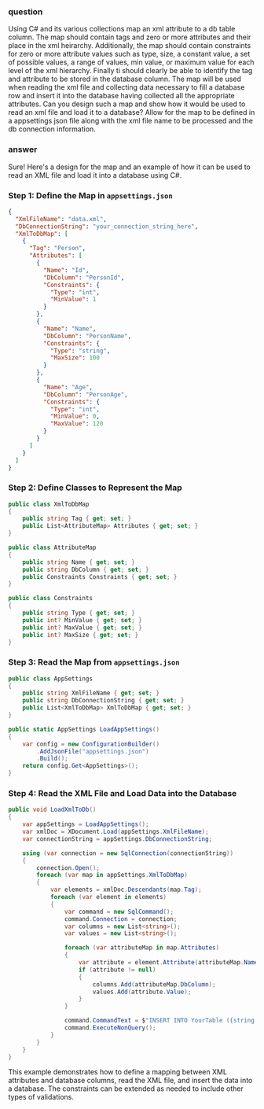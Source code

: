 ### question

Using C# and its various collections map an xml attribute to a db table column. The map should contain tags and zero or more attributes and their place in the xml heirarchy. Additionally, the map should contain constraints for zero or more attribute values such as type, size, a constant value, a set of possible values, a range of values, min value, or maximum value for each level of the xml hierarchy. Finally ti should clearly be able to identify the tag and attribute to be stored in the database column. The map will be used when reading the xml file and collecting data necessary to fill a database row and insert it into the database having collected all the appropriate attributes. Can you design such a map and show how it would be used to read an xml file and load it to a database? Allow for the map to be defined in a appsettings json file along with the xml file name to be processed and the db connection information.

### answer

Sure! Here's a design for the map and an example of how it can be used to read an XML file and load it into a database using C#.

### Step 1: Define the Map in `appsettings.json`

```json
{
  "XmlFileName": "data.xml",
  "DbConnectionString": "your_connection_string_here",
  "XmlToDbMap": [
    {
      "Tag": "Person",
      "Attributes": [
        {
          "Name": "Id",
          "DbColumn": "PersonId",
          "Constraints": {
            "Type": "int",
            "MinValue": 1
          }
        },
        {
          "Name": "Name",
          "DbColumn": "PersonName",
          "Constraints": {
            "Type": "string",
            "MaxSize": 100
          }
        },
        {
          "Name": "Age",
          "DbColumn": "PersonAge",
          "Constraints": {
            "Type": "int",
            "MinValue": 0,
            "MaxValue": 120
          }
        }
      ]
    }
  ]
}
```

### Step 2: Define Classes to Represent the Map

```csharp
public class XmlToDbMap
{
    public string Tag { get; set; }
    public List<AttributeMap> Attributes { get; set; }
}

public class AttributeMap
{
    public string Name { get; set; }
    public string DbColumn { get; set; }
    public Constraints Constraints { get; set; }
}

public class Constraints
{
    public string Type { get; set; }
    public int? MinValue { get; set; }
    public int? MaxValue { get; set; }
    public int? MaxSize { get; set; }
}
```

### Step 3: Read the Map from `appsettings.json`

```csharp
public class AppSettings
{
    public string XmlFileName { get; set; }
    public string DbConnectionString { get; set; }
    public List<XmlToDbMap> XmlToDbMap { get; set; }
}

public static AppSettings LoadAppSettings()
{
    var config = new ConfigurationBuilder()
        .AddJsonFile("appsettings.json")
        .Build();
    return config.Get<AppSettings>();
}
```

### Step 4: Read the XML File and Load Data into the Database

```csharp
public void LoadXmlToDb()
{
    var appSettings = LoadAppSettings();
    var xmlDoc = XDocument.Load(appSettings.XmlFileName);
    var connectionString = appSettings.DbConnectionString;

    using (var connection = new SqlConnection(connectionString))
    {
        connection.Open();
        foreach (var map in appSettings.XmlToDbMap)
        {
            var elements = xmlDoc.Descendants(map.Tag);
            foreach (var element in elements)
            {
                var command = new SqlCommand();
                command.Connection = connection;
                var columns = new List<string>();
                var values = new List<string>();

                foreach (var attributeMap in map.Attributes)
                {
                    var attribute = element.Attribute(attributeMap.Name);
                    if (attribute != null)
                    {
                        columns.Add(attributeMap.DbColumn);
                        values.Add(attribute.Value);
                    }
                }

                command.CommandText = $"INSERT INTO YourTable ({string.Join(", ", columns)}) VALUES ({string.Join(", ", values)})";
                command.ExecuteNonQuery();
            }
        }
    }
}
```

This example demonstrates how to define a mapping between XML attributes and database columns, read the XML file, and insert the data into a database. The constraints can be extended as needed to include other types of validations.
